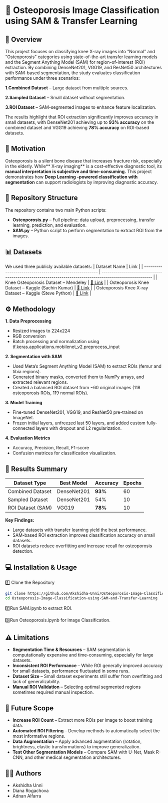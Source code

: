 # 🦴 Osteoporosis Image Classification using SAM & Transfer Learning

## 📌 Overview
This project focuses on classifying knee X-ray images into “Normal” and “Osteoporosis” categories using state-of-the-art transfer learning models and the Segment Anything Model (SAM) for region-of-interest (ROI) extraction.
By combining DenseNet201, VGG19, and ResNet50 architectures with SAM-based segmentation, the study evaluates classification performance under three scenarios:

**1.Combined Dataset** – Large dataset from multiple sources.  

**2.Sampled Dataset** – Small dataset without segmentation.  

**3.ROI Dataset** – SAM-segmented images to enhance feature localization.  

The results highlight that ROI extraction significantly improves accuracy in small datasets, with DenseNet201 achieving up to **93% accuracy** on the combined dataset and VGG19 achieving **78% accuracy** on ROI-based datasets.

## 🧠 Motivation
Osteoporosis is a silent bone disease that increases fracture risk, especially in the elderly.
While** X-ray imaging** is a cost-effective diagnostic tool, its **manual interpretation is subjective and time-consuming.**
This project demonstrates how **Deep Learning -powered classification with segmentation** can support radiologists by improving diagnostic accuracy.

## 📂 Repository Structure
The repository contains two main Python scripts:  
- **Osteoporosis.py** – Full pipeline: data upload, preprocessing, transfer learning, prediction, and evaluation.
- **SAM.py** – Python script to perform segmentation to extract ROI from the images.

## 📊 Datasets
We used three publicly available datasets:
| Dataset Name                                            | Link                                                                                                    |
| ------------------------------------------------------- | ------------------------------------------------------------------------------------------------------- |
| Knee Osteoporosis Dataset – Mendeley                    | [🔗 Link](https://data.mendeley.com/datasets/fxjm8fb6mw/2)                                              |
| Osteoporosis Knee Dataset – Kaggle (Sachin Kumar)       | [🔗 Link](https://www.kaggle.com/datasets/sachinkumar413/osteoporosis-knee-dataset-preprocessed128x256) |
| Osteoporosis Knee X-ray Dataset – Kaggle (Steve Python) | [🔗 Link](https://www.kaggle.com/datasets/stevepython/osteoporosis-knee-xray-dataset)                   |

## ⚙️ Methodology
**1. Data Preprocessing**
- Resized images to 224x224
- RGB conversion
- Batch processing and normalization using tf.keras.applications.mobilenet_v2.preprocess_input

**2. Segmentation with SAM**
- Used Meta’s Segment Anything Model (SAM) to extract ROIs (femur and tibia regions).
- Generated binary masks, converted them to NumPy arrays, and extracted relevant regions.
- Created a balanced ROI dataset from ~60 original images (118 osteoporosis ROIs, 119 normal ROIs).

**3. Model Training**
- Fine-tuned DenseNet201, VGG19, and ResNet50 pre-trained on ImageNet.
- Frozen initial layers, unfreezed last 50 layers, and added custom fully-connected layers with dropout and L2 regularization.

**4. Evaluation Metrics**
- Accuracy, Precision, Recall, F1-score
- Confusion matrices for classification visualization.

## 🚀 Results Summary
| Dataset Type      | Best Model  | Accuracy | Epochs |
| ----------------- | ----------- | -------- | ------ |
| Combined Dataset  | DenseNet201 | **93%**  | 60     |
| Sampled Dataset   | DenseNet201 | 54%      | 10     |
| ROI Dataset (SAM) | VGG19       | **78%**  | 10     |
**Key Findings:**
- Large datasets with transfer learning yield the best performance.
- SAM-based ROI extraction improves classification accuracy on small datasets.
- ROI datasets reduce overfitting and increase recall for osteoporosis detection.

## 💻 Installation & Usage
1️⃣ Clone the Repository
```bash
git clone https://github.com/Akshidha-Unni/Osteoporosis-Image-Classification-using-SAM-and-Transfer-Learning.git
cd Osteoporosis-Image-Classification-using-SAM-and-Transfer-Learning
```

2️⃣Run SAM.ipynb to extract ROI.  

3️⃣Run Osteoporosis.ipynb for image Classification.

## ⚠️ Limitations
- **Segmentation Time & Resources** – SAM segmentation is computationally expensive and time-consuming, especially for large datasets.
- **Inconsistent ROI Performance** – While ROI generally improved accuracy for small datasets, performance fluctuated in some runs.
- **Dataset Size** – Small dataset experiments still suffer from overfitting and lack of generalizability.
- **Manual ROI Validation** – Selecting optimal segmented regions sometimes required manual inspection.

## 🔮 Future Scope
- **Increase ROI Count** – Extract more ROIs per image to boost training data.
- **Automated ROI Filtering** – Develop methods to automatically select the most informative regions.
- **Data Augmentation** – Apply advanced augmentation (rotation, brightness, elastic transformations) to improve generalization.
- **Test Other Segmentation Models** – Compare SAM with U-Net, Mask R-CNN, and other medical segmentation architectures.

## 👩‍💻 Authors
- Akshidha Unni
- Diana Rogachova
- Adnan Alfarra
